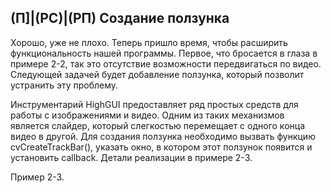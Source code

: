 ## (П]|(РС)|(РП) Создание ползунка

Хорошо, уже не плохо. Теперь пришло время, чтобы расширить функциональность нашей программы. Первое, что бросается в глаза в примере 2-2, так это отсутствие возможности передвигаться по видео. Следующей задачей будет добавление ползунка, который позволит устранить эту проблему.

Инструментарий HighGUI предоставляет ряд простых средств для работы с изображениями и видео. Одним из таких механизмов является слайдер, который слегкостью перемещает с одного конца видео в другой. Для создания ползунка необходимо вызвать функцию cvCreateTrackBar(), указать окно, в котором этот ползунок появится и установить callback. Детали реализации в примере 2-3.

Пример 2-3. 